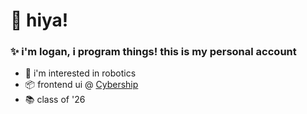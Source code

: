 # 👋 hiya!
### ✨ i'm logan, i program things! this is my personal account
- 👀 i'm interested in robotics
- 📦 frontend ui @ [Cybership](https://www.cybership.io/)
- 📚 class of '26
